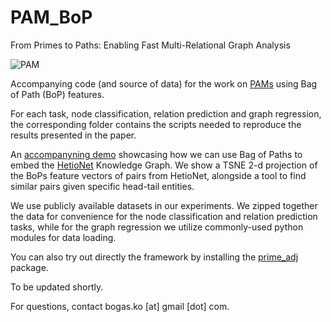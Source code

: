 # PAM_BoP
From Primes to Paths: Enabling Fast Multi-Relational Graph Analysis

![PAM](https://github.com/user-attachments/assets/6d1ea694-a58d-4f8d-8423-062f22f27819)


Accompanying code (and source of data) for the work on [PAMs](https://github.com/kbogas/PAM) using Bag of Path (BoP) features.

For each task, node classification, relation prediction and graph regression, the corresponding folder contains the scripts needed to reproduce the results presented in the paper.

An [accompanyning demo](http://143.233.226.63:5000/) showcasing how we can use Bag of Paths to embed the [HetioNet](https://het.io/) Knowledge Graph. We show a TSNE 2-d projection of the BoPs feature vectors of pairs from HetioNet, alongside a tool to find similar pairs given specific head-tail entities.

We use publicly available datasets in our experiments. We zipped together the data for convenience for the node classification and relation prediction tasks, while for the graph regression we utilize commonly-used python modules for data loading.

You can also try out directly the framework by installing the [prime_adj](https://pypi.org/project/prime-adj/) package.

To be updated shortly.


For questions, contact bogas.ko [at] gmail [dot] com.